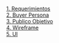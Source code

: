 <a href="documentos/1.-Requerimientos.pdf">1. Requerimientos</a>
<br>
<a href="documentos/2.-BuyerPersona.pdf">2. Buyer Persona</a>
<br>
<a href="documentos/3.-PublicoObjetivo.pdf">3. Publico Objetivo</a>
<br>
<a href="documentos/4.-Wireframe.jpg">4. Wireframe</a>
<br>
<a href="documentos/5.-UI.jpg">5. UI</a>
